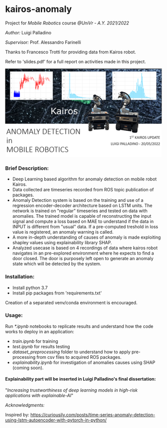 # kairos-anomaly
Project for *Mobile Robotics* course *@UniVr - A.Y. 2021/2022*

*Author:* Luigi Palladino

*Supervisor:* Prof. Alessandro Farinelli

Thanks to Francesco Trotti for providing data from Kairos robot.

Refer to 'slides.pdf' for a full report on activities made in this project.

![Cover](cover.png "Cover")


### Brief Description:
- Deep Learning based algorithm for anomaly detection on mobile robot Kairos.
- Data collected are timeseries recorded from ROS topic publication of packages.
- Anomaly Detection system is based on the training and use of a regression encoder-decoder architecture based on LSTM units.
The network is trained on "regular" timeseries and tested on data with anomalies. The trained model is capable of reconstructing the input signal and compute a loss based on MAE to understand if the data in INPUT is different from "usual" data. If a pre-computed treshold in loss value is registered, an anomaly warning is called.
- A more in-depth understanding of causes of anomaly is made exploiting shapley values using explainability library SHAP.
- Analyzed usecase is based on 4 recordings of data where kairos robot navigates in an pre-explored environment where he expects to find a door closed. The door is purposely left open to generate an anomaly state which will be detected by the system.

### Installation:
- Install python 3.7
- Install pip packages from 'requirements.txt'

Creation of a separated venv/conda environment is encouraged.

### Usage:

Run *\*.ipynb* notebooks to replicate results and understand how the code works to deploy in an application:
- *train.ipynb* for training
- *test.ipynb* for results testing
- *dataset_preprocessing* folder to understand how to apply pre-processing from csv files to acquired ROS packages.
- *explainability.ipynb* for investigation of anomalies causes using SHAP (coming soon).



#### Explainability part will be inserted in Luigi Palladino's  final dissertation:
"*Increasing trustworthiness of deep learning models in high-risk applications with explainable-AI*"

*Acknowledgments:*


Inspired by: https://curiousily.com/posts/time-series-anomaly-detection-using-lstm-autoencoder-with-pytorch-in-python/
